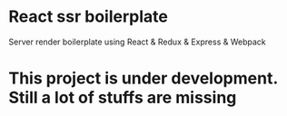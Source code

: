 # React ssr boilerplate

Server render boilerplate using React & Redux & Express & Webpack

# This project is under development. Still a lot of stuffs are missing


